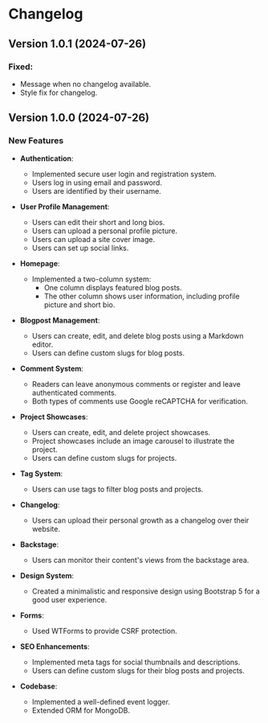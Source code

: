 # Changelog

## Version 1.0.1 (2024-07-26)

### Fixed:

- Message when no changelog available.
- Style fix for changelog.

## Version 1.0.0 (2024-07-26)

### New Features

- **Authentication**:

  - Implemented secure user login and registration system.
  - Users log in using email and password.
  - Users are identified by their username.

- **User Profile Management**:

  - Users can edit their short and long bios.
  - Users can upload a personal profile picture.
  - Users can upload a site cover image.
  - Users can set up social links.

- **Homepage**:

  - Implemented a two-column system:
    - One column displays featured blog posts.
    - The other column shows user information, including profile picture and short bio.

- **Blogpost Management**:

  - Users can create, edit, and delete blog posts using a Markdown editor.
  - Users can define custom slugs for blog posts.

- **Comment System**:

  - Readers can leave anonymous comments or register and leave authenticated comments.
  - Both types of comments use Google reCAPTCHA for verification.

- **Project Showcases**:

  - Users can create, edit, and delete project showcases.
  - Project showcases include an image carousel to illustrate the project.
  - Users can define custom slugs for projects.

- **Tag System**:

  - Users can use tags to filter blog posts and projects.

- **Changelog**:

  - Users can upload their personal growth as a changelog over their website.

- **Backstage**:

  - Users can monitor their content's views from the backstage area.

- **Design System**:

  - Created a minimalistic and responsive design using Bootstrap 5 for a good user experience.

- **Forms**:

  - Used WTForms to provide CSRF protection.

- **SEO Enhancements**:

  - Implemented meta tags for social thumbnails and descriptions.
  - Users can define custom slugs for their blog posts and projects.

- **Codebase**:
  - Implemented a well-defined event logger.
  - Extended ORM for MongoDB.
